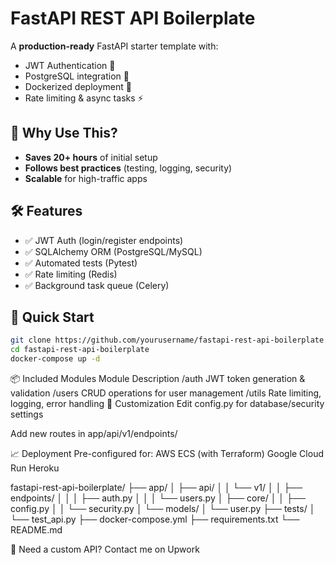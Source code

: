 # FastAPI REST API Boilerplate  

A **production-ready** FastAPI starter template with:  
- JWT Authentication 🔐  
- PostgreSQL integration 🐘  
- Dockerized deployment 🐳  
- Rate limiting & async tasks ⚡  

## 🌟 Why Use This?  
- **Saves 20+ hours** of initial setup  
- **Follows best practices** (testing, logging, security)  
- **Scalable** for high-traffic apps  

## 🛠️ Features  
- ✅ JWT Auth (login/register endpoints)  
- ✅ SQLAlchemy ORM (PostgreSQL/MySQL)  
- ✅ Automated tests (Pytest)  
- ✅ Rate limiting (Redis)  
- ✅ Background task queue (Celery)  

## 🚀 Quick Start  
```bash
git clone https://github.com/yourusername/fastapi-rest-api-boilerplate.git
cd fastapi-rest-api-boilerplate
docker-compose up -d
```

📦 Included Modules
Module	Description
/auth	JWT token generation & validation
/users	CRUD operations for user management
/utils	Rate limiting, logging, error handling
🔧 Customization
Edit config.py for database/security settings

Add new routes in app/api/v1/endpoints/

📈 Deployment
Pre-configured for:
AWS ECS (with Terraform)
Google Cloud Run
Heroku

fastapi-rest-api-boilerplate/
├── app/
│ ├── api/
│ │ └── v1/
│ │ ├── endpoints/
│ │ │ ├── auth.py
│ │ │ └── users.py
│ ├── core/
│ │ ├── config.py
│ │ └── security.py
│ └── models/
│ └── user.py
├── tests/
│ └── test_api.py
├── docker-compose.yml
├── requirements.txt
└── README.md

📌 Need a custom API? Contact me on Upwork

